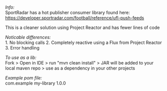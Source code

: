 *Info:*  
SportRadar has a hot publisher consumer library found here: https://developer.sportradar.com/football/reference/ufl-push-feeds

This is a cleaner solution using Project Reactor and has fewer lines of code

*Noticable differences:*  
	1. No blocking calls
	2. Completely reactive using a Flux from Project Reactor
	3. Error handling

*To use as a lib:*  
Fork > Open in IDE > run "mvn clean install" > JAR will be added to your local maven repo > use as a dependency in your other projects

*Example pom file:*  
<dependency>
    <groupId>com.example</groupId>
    <artifactId>my-library</artifactId>
    <version>1.0.0</version>
</dependency>

